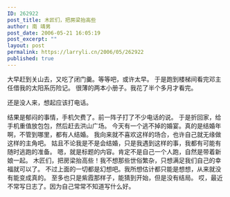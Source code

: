 ```yaml
---
ID: 262922
post_title: 木匠们，把房梁抬高些
author: 南 靖男
post_date: 2006-05-21 16:05:19
post_excerpt: ""
layout: post
permalink: https://larryli.cn/2006/05/262922
published: true
---
```

大早赶到关山去，又吃了闭门羹。等等吧，或许太早。
于是跑到楼梯间看完邓主任借我的太阳系历险记。
很薄的两本小册子。我花了半个多月才看完。
<!--more-->还是没人来，想起应该打电话。
结果是郁闷的事情，手机欠费了。前一阵子打了不少电话的说。
于是折回家，给手机重值放包包，然后赶去洪山广场。
今天有一个逃不掉的婚宴。真的是结婚年啊，不管到哪里，都有人结婚。
我向来就不喜欢这样的场合，也许自己就无缘做这样的主角吧。
姑且不论我是不是会结婚，只是我遇到这样的事，我都有可能有随时逃跑的准备。
嗯，就是标题的内容。肯定不是自己一个人跑，自然是带着新娘一起。
木匠们，把房梁抬高些！我不想那些世俗繁杂，只想满足我们自己的幸福就可以了。
不过上面的一切都是幻想吧。我所想估计都只能是想想，从来就没有能变成真的。
至多也只是紫霞那样子，能猜到开始，但是没有结局。
哎，最近不常写日志了。因为自己常常不知道写什么好。
